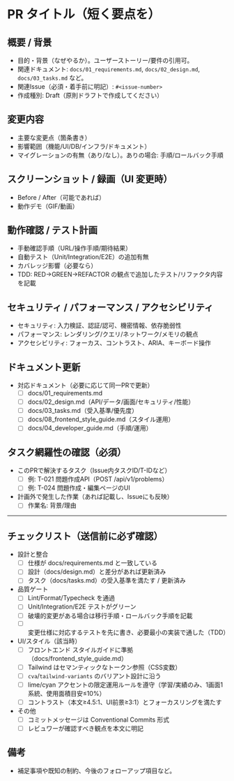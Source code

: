 # PR タイトル（短く要点を）

## 概要 / 背景
- 目的・背景（なぜやるか）。ユーザーストーリー/要件の引用可。
- 関連ドキュメント: `docs/01_requirements.md`, `docs/02_design.md`, `docs/03_tasks.md` など。
- 関連Issue（必須・着手前に明記）: `#<issue-number>`
- 作成種別: Draft（原則ドラフトで作成してください）

## 変更内容
- 主要な変更点（箇条書き）
- 影響範囲（機能/UI/DB/インフラ/ドキュメント）
- マイグレーションの有無（あり/なし）。ありの場合: 手順/ロールバック手順

## スクリーンショット / 録画（UI 変更時）
- Before / After（可能であれば）
- 動作デモ（GIF/動画）

## 動作確認 / テスト計画
- 手動確認手順（URL/操作手順/期待結果）
- 自動テスト（Unit/Integration/E2E）の追加有無
- カバレッジ影響（必要なら）
 - TDD: RED→GREEN→REFACTOR の観点で追加したテスト/リファクタ内容を記載

## セキュリティ / パフォーマンス / アクセシビリティ
- セキュリティ: 入力検証、認証/認可、機密情報、依存脆弱性
- パフォーマンス: レンダリング/クエリ/ネットワーク/メモリの観点
- アクセシビリティ: フォーカス、コントラスト、ARIA、キーボード操作

## ドキュメント更新
- 対応ドキュメント（必要に応じて同一PRで更新）
  - [ ] docs/01_requirements.md
  - [ ] docs/02_design.md（API/データ/画面/セキュリティ/性能）
  - [ ] docs/03_tasks.md（受入基準/優先度）
  - [ ] docs/08_frontend_style_guide.md（スタイル運用）
  - [ ] docs/04_developer_guide.md（手順/運用）

## タスク網羅性の確認（必須）
- このPRで解決するタスク（Issue内タスクID/T-IDなど）
  - [ ] 例: T-021 問題作成API（POST /api/v1/problems）
  - [ ] 例: T-024 問題作成・編集ページのUI
- 計画外で発生した作業（あれば記載し、Issueにも反映）
  - [ ] 作業名: 背景/理由

---

## チェックリスト（送信前に必ず確認）
- 設計と整合
  - [ ] 仕様が docs/requirements.md と一致している
  - [ ] 設計（docs/design.md）と差分があれば更新済み
  - [ ] タスク（docs/tasks.md）の受入基準を満たす / 更新済み
- 品質ゲート
  - [ ] Lint/Format/Typecheck を通過
  - [ ] Unit/Integration/E2E テストがグリーン
  - [ ] 破壊的変更がある場合は移行手順・ロールバック手順を記載
  - [ ] 変更仕様に対応するテストを先に書き、必要最小の実装で通した（TDD）
- UI/スタイル（該当時）
  - [ ] フロントエンド スタイルガイドに準拠（docs/frontend_style_guide.md）
  - [ ] Tailwind はセマンティックなトークン参照（CSS変数）
  - [ ] `cva`/`tailwind-variants` のバリアント設計に沿う
  - [ ] lime/cyan アクセントの限定運用ルールを遵守（学習/実績のみ、1画面1系統、使用面積目安≤10%）
  - [ ] コントラスト（本文≥4.5:1、UI前景≥3:1）とフォーカスリングを満たす
- その他
  - [ ] コミットメッセージは Conventional Commits 形式
  - [ ] レビュワーが確認すべき観点を本文に明記

## 備考
- 補足事項や既知の制約、今後のフォローアップ項目など。

